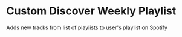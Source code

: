 # Custom Discover Weekly Playlist
Adds new tracks from list of playlists to user's playlist on Spotify
